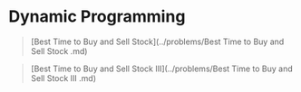 # Dynamic Programming

> [Best Time to Buy and Sell Stock](../problems/Best Time to Buy and Sell Stock .md)

> [Best Time to Buy and Sell Stock III](../problems/Best Time to Buy and Sell Stock III .md)
